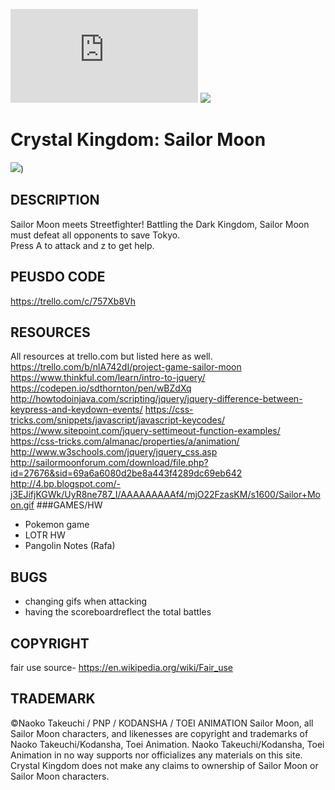 
![](http://sailormoonforum.com/download/file.php?id=26743&sid=69a6a6080d2be8a443f4289dc69eb642)
![](http://2.bp.blogspot.com/-DSSbXZT7rvk/UxYwjMaabBI/AAAAAAAAABk/OySX7szQgEE/s1600/Caida.gif)

# Crystal Kingdom: Sailor Moon 
![](https://s-media-cache-ak0.pinimg.com/originals/df/56/35/df5635251fee60fc4d61f79a8b1284ec.gif))

## DESCRIPTION 
Sailor Moon meets Streetfighter! Battling the Dark Kingdom, Sailor Moon must defeat all opponents to save Tokyo.  
Press A to attack and z to get help. 

## PEUSDO CODE 
https://trello.com/c/757Xb8Vh

## RESOURCES 
All resources at trello.com but listed here as well.
https://trello.com/b/nlA742dI/project-game-sailor-moon
https://www.thinkful.com/learn/intro-to-jquery/
https://codepen.io/sdthornton/pen/wBZdXq
http://howtodoinjava.com/scripting/jquery/jquery-difference-between-keypress-and-keydown-events/
https://css-tricks.com/snippets/javascript/javascript-keycodes/
https://www.sitepoint.com/jquery-settimeout-function-examples/
https://css-tricks.com/almanac/properties/a/animation/
http://www.w3schools.com/jquery/jquery_css.asp
http://sailormoonforum.com/download/file.php?id=27676&sid=69a6a6080d2be8a443f4289dc69eb642
http://4.bp.blogspot.com/-j3EJifjKGWk/UyR8ne787_I/AAAAAAAAAf4/mjO22FzasKM/s1600/Sailor+Moon.gif
###GAMES/HW
- Pokemon game
- LOTR HW
- Pangolin Notes (Rafa) 

## BUGS
- changing gifs when attacking
- having the scoreboardreflect the total battles

## COPYRIGHT
fair use source- https://en.wikipedia.org/wiki/Fair_use
## TRADEMARK
©Naoko Takeuchi / PNP / KODANSHA / TOEI ANIMATION
Sailor Moon, all Sailor Moon characters, and likenesses are copyright and trademarks of Naoko Takeuchi/Kodansha, Toei Animation. Naoko Takeuchi/Kodansha, Toei Animation in no way supports nor officializes any materials on this site. Crystal Kingdom does not make any claims to ownership of Sailor Moon or Sailor Moon characters.




